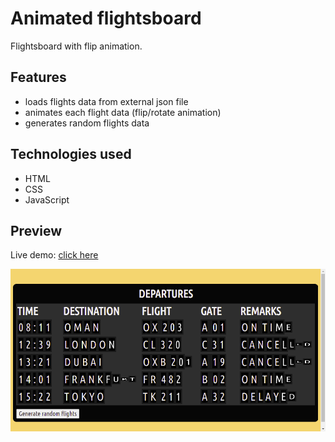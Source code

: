 # Animated flightsboard

Flightsboard with flip animation.

## Features

- loads flights data from external json file
- animates each flight data (flip/rotate animation)
- generates random flights data

## Technologies used

- HTML
- CSS
- JavaScript

## Preview

Live demo: [click here](https://pawelpohland.github.io/rotating-flightsboard/)

[![App screenshot](preview.png "Preview - screenshot")](https://pawelpohland.github.io/rotating-flightsboard/)
